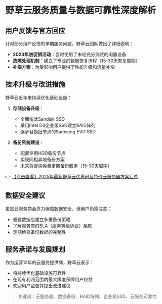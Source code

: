# 野草云服务质量与数据可靠性深度解析

## 用户反馈与官方回应

针对部分用户反馈的早期服务问题，野草云团队做出了详细说明：

- **2023年初促销活动**：当时使用了未经充分测试的闲置设备
- **故障处理机制**：建立了专业的数据恢复流程（15-30天恢复周期）
- **补偿方案**：为受影响用户提供了性能升级和流量补偿

## 技术升级与改进措施

野草云近年来持续优化基础设施：

1. **存储设备升级**：
   - 全面淘汰Sandisk SSD
   - 采用Intel D3企业级SSD建立RAID阵列
   - 逐步替换旧节点的Samsung EVO SSD

2. **备份系统建设**：
   - 配置专用HDD备份节点
   - 实现同柜异地备份方案
   - 未来将提供免费定期备份服务（15-30天周期）

👉 [【点击查看】2025年最新野草云优惠码及特价云服务器方案汇总](https://bit.ly/yecaoyun)

## 数据安全建议

虽然云服务商会尽力保障数据安全，但用户仍需注意：

- 重要数据应建立多重备份策略
- 了解服务商的SLA（服务等级协议）条款
- 定期检查备份数据的完整性

## 服务承诺与发展规划

作为运营12年的云服务提供商，野草云表示：

- 将持续优化基础设施可靠性
- 在现有利润范围内最大限度保障用户权益
- 欢迎用户监督并提出改进建议

> 关键词：云服务器、数据备份、RAID阵列、企业级SSD、云服务可靠性